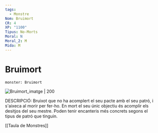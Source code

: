 ```yaml
---
tags:
  - Monstre
Nom: Bruimort
CR: 4
XP: "1100"
Tipus: No-Morts
Moral: N
Moral_2: M
Mida: M
---
```

# Bruimort

```statblock
monster: Bruimort
```

![Bruimort_imatge | 200](https://static.wikia.nocookie.net/forgottenrealms/images/f/f6/Deathlock-5e.jpg/revision/latest/scale-to-width-down/308?cb&#x3D;20191013224550)

DESCRIPCIÓ: 
Bruixot que no ha acomplert el seu pacte amb el seu patró, i s'aixeca al morir per fer-ho. En mort el seu únic objectiu és acomplir els desitjos del seu mestre. Poden tenir encanteris més concrets segons el tipus de patró que tinguin.

[[Taula de Monstres]]
